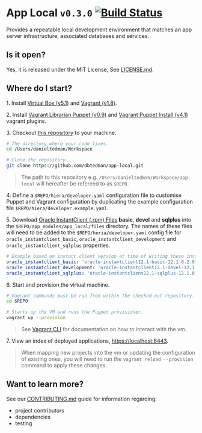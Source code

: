 
# App Local `v0.3.0` [![Build Status](https://travis-ci.org/dbtedman/app-local.svg?branch=0.3.0)](https://travis-ci.org/dbtedman/app-local)

Provides a repeatable local development environment that matches an app server infrastructure, associated databases and services.

## Is it open?

Yes, it is released under the MIT License, See [LICENSE.md](LICENSE.md).

## Where do I start?


1\. Install [Virtual Box (v5.1)](https://www.virtualbox.org/) and [Vagrant (v1.8)](https://www.vagrantup.com).

2\. Install [Vagrant Librarian Puppet (v0.9)](https://github.com/mhahn/vagrant-librarian-puppet) and [Vagrant Puppet Install (v4.1)](https://github.com/petems/vagrant-puppet-install) vagrant plugins.

3\. Checkout [this repository](https://github.com/dbtedman/app-local) to your machine.

```bash
# The directory where your code lives.
cd /Users/danieltedman/Workspace

# Clone the repository.
git clone https://github.com/dbtedman/app-local.git
```

> The path to this repository e.g. `/Users/danieltedman/Workspace/app-local` will hereafter be refereed to as `$REPO`.

4\. Define a `$REPO/hiera/developer.yaml` configuration file to customise Puppet and Vagrant configuration by duplicating the example configuration file `$REPO/hiera/developer.example.yaml`.

5\. Download [Oracle InstantClient (.rpm) Files](http://www.oracle.com/technetwork/topics/linuxx86-64soft-092277.html) **basic**, **devel** and **sqlplus** into the `$REPO/app_modules/app_local/files` directory. The names of these files will need to be added to the `$REPO/heria/developer.yaml` config file for `oracle_instantclient_basic`, `oracle_instantclient_development` and `oracle_instantclient_sqlplus` properties.

```yaml
# Example based on instant client version at time of writing these instructions, the current version may be different.
oracle_instantclient_basic: 'oracle-instantclient12.1-basic-12.1.0.2.0-1.x86_64.rpm'
oracle_instantclient_development: 'oracle-instantclient12.1-devel-12.1.0.2.0-1.x86_64.rpm'
oracle_instantclient_sqlplus: 'oracle-instantclient12.1-sqlplus-12.1.0.2.0-1.x86_64.rpm'
```

6\. Start and provision the virtual machine.

```bash
# Vagrant commands must be run from within the checked out repository.
cd $REPO

# Starts up the VM and runs the Puppet provisioner.
vagrant up --provision
```

> See [Vagrant CLI](https://www.vagrantup.com/docs/cli) for documentation on how to interact with the vm.

7\. View an index of deployed applications, [https://localhost:8443](https://localhost:8443).

> When mapping new projects into the vm or updating the configuration of existing ones, you will need to run the `vagrant reload --provision` command to apply these changes.

## Want to learn more?

See our [CONTRIBUTING.md](CONTRIBUTING.md) guide for information regarding:

* project contributors
* dependencies
* testing
